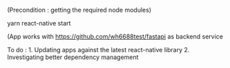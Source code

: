  (Precondition : getting the required node modules)
  
  yarn react-native start  

  (App works with https://github.com/wh6688test/fastapi as backend service
  
  To do :  1. Updating apps against the latest react-native library
           2. Investigating better dependency management
  

